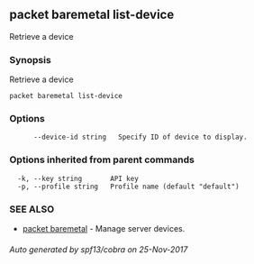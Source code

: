 ## packet baremetal list-device

Retrieve a device

### Synopsis


Retrieve a device

```
packet baremetal list-device
```

### Options

```
      --device-id string   Specify ID of device to display.
```

### Options inherited from parent commands

```
  -k, --key string       API key
  -p, --profile string   Profile name (default "default")
```

### SEE ALSO
* [packet baremetal](packet_baremetal.md)	 - Manage server devices.

###### Auto generated by spf13/cobra on 25-Nov-2017
